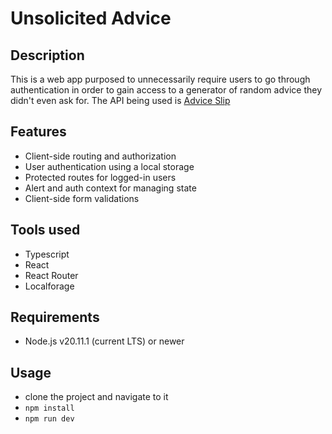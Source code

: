 
# Unsolicited Advice

## Description

This is a web app purposed to unnecessarily require users to go through authentication in order to gain access to a generator of random advice they didn't even ask for. The API being used is [Advice Slip](https://api.adviceslip.com/)

## Features

* Client-side routing and authorization
* User authentication using a local storage
* Protected routes for logged-in users
* Alert and auth context for managing state
* Client-side form validations

## Tools used

* Typescript
* React
* React Router
* Localforage

## Requirements

* Node.js v20.11.1 (current LTS) or newer

## Usage

* clone the project and navigate to it
* `npm install`
* `npm run dev`